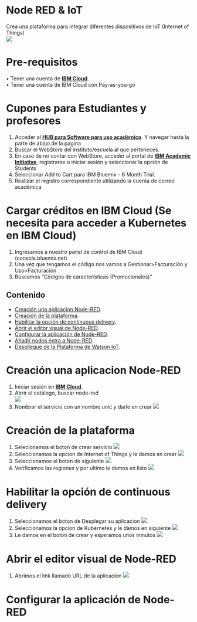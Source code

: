 # Node RED & IoT

Crea una plataforma para integrar diferentes dispositivos de IoT (Internet of Things)<br/>
![](assets/node-red-logo.png)<br/>
# Pre-requisitos
•	Tener una cuenta de [**IBM Cloud**](https://cloud.ibm.com/login).<br/>
•	Tener una cuenta de IBM Cloud con Pay-as-you-go

# Cupones para Estudiantes y profesores
1.	Acceder al [**HUB para Software para uso académico**](https://onthehub.com/ibm/?utm_sourc=ibm-ai-productpage&utm_medium=onthehubproductpage&utm_campaign=IBM). Y navegar hasta la parte de abajo de la pagina  
2.	Buscar el WebStore del instituto/escuela al que perteneces. 
3.	En caso de no contar con WebStore, acceder al portal de [**IBM Academic Initiative**](https://my15.digitalexperience.ibm.com/b73a5759-c6a6-4033-ab6b-d9d4f9a6d65b/dxsites/151914d1-03d2-48fe-97d9-d21166848e65/home/), registrarse o iniciar sesión y seleccionar la opción de Students 
4.	Seleccionar Add to Cart para IBM Bluemix – 6 Month Trial. 
5.	Realizar el registro correspondiente utilizando la cuenta de correo académica 

# Cargar créditos en IBM Cloud (Se necesita para acceder a Kubernetes en IBM Cloud)
1.	Ingresamos a nuestro panel de control de IBM Cloud (console.bluemix.net)
2.	Una vez que tengamos el código nos vamos a Gestionar>Facturación y Uso>Facturación
3.	Buscamos “Códigos de características (Promocionales)”

## Contenido
* [Creación una aplicacion Node-RED](#Creación-de-Node-Red).
* [Creación de la plataforma](#Creación-de-la-plataforma).
* [Habilitar la opción de continuous delivery](#Habilitar-la-opción-de-continuous-delivery).
* [Abrir el editor visual de Node-RED](#Abrir-el-editor-visual-de-Node-RED).
* [Configurar la aplicación de Node-RED](#Configurar-la-aplicación-de-Node-RED).
* [Añadir nodos extra a Node-RED](#Añadir-nodos-extra-a-Node-RED).
* [Despliegue de la Plataforma de Watson IoT](#Despliegue-de-la-Plataforma-de-Watson-IoT).

# Creación una aplicacion Node-RED
1. Iniciar sesión en [**IBM Cloud**](https://cloud.ibm.com/login).<br/>
2. Abrir el catálogo, buscar node-red <br/>
![](assets/asset0.png)<br/>
4. Nombrar el servicio con un nombre unic y darle en crear
![](assets/asset1.png)<br/>

# Creación de la plataforma
1. Selecionamos el boton de crear servicio
![](assets/asset2.png)<br/>
3. Seleccionamos la opcion de Internet of Things y le damos en crear
![](assets/asset3.png)<br/>
5. Seleccionamos el boton de siguiente
![](assets/asset4.png)<br/>
7. Verificamos las regiones y por ultimo le damos en listo
![](assets/asset5.png)<br/>

# Habilitar la opción de continuous delivery
1. Seleccionamos el boton de Desplegar su aplicacion
![](assets/asset6.png)<br/>
3. Seleccionamos la opcion de Kubernetes y le damos en siguiente
![](assets/asset7.png)<br/>
5. Le damos en el boton de crear y esperamos unos minutos
![](assets/asset8.png)<br/>

# Abrir el editor visual de Node-RED
1. Abrimos el link llamado URL de la aplicacion
![](assets/asset9.png)<br/>

# Configurar la aplicación de Node-RED

